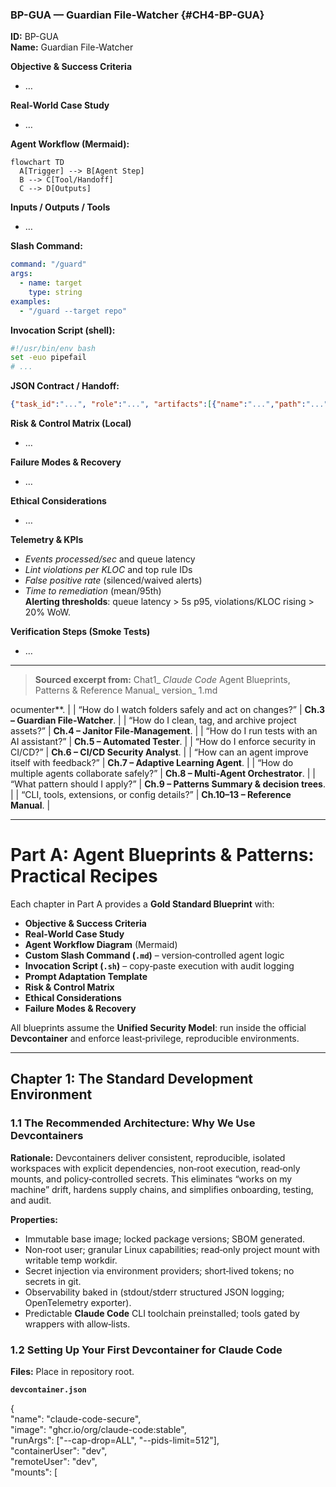 ### BP-GUA — Guardian File-Watcher {#CH4-BP-GUA}

**ID:** BP-GUA  
**Name:** Guardian File-Watcher

**Objective & Success Criteria**  
- …

**Real-World Case Study**  
- …

**Agent Workflow (Mermaid):**
```mermaid
flowchart TD
  A[Trigger] --> B[Agent Step]
  B --> C[Tool/Handoff]
  C --> D[Outputs]
```

**Inputs / Outputs / Tools**  
- …

**Slash Command:**
```yaml
command: "/guard"
args:
  - name: target
    type: string
examples:
  - "/guard --target repo"
```

**Invocation Script (shell):**
```bash
#!/usr/bin/env bash
set -euo pipefail
# ...
```

**JSON Contract / Handoff:**
```json
{"task_id":"...", "role":"...", "artifacts":[{"name":"...","path":"..."}], "evidence":["..."], "status":"planned"}
```

**Risk & Control Matrix (Local)**  
- …

**Failure Modes & Recovery**  
- …

**Ethical Considerations**  
- …

**Telemetry & KPIs**  
- *Events processed/sec* and queue latency  
- *Lint violations per KLOC* and top rule IDs  
- *False positive rate* (silenced/waived alerts)  
- *Time to remediation* (mean/95th)  
**Alerting thresholds**: queue latency > 5s p95, violations/KLOC rising > 20% WoW.

**Verification Steps (Smoke Tests)**  
- …


---

> **Sourced excerpt from:** Chat1_ _Claude Code_ Agent Blueprints, Patterns & Reference Manual_ version_ 1.md

ocumenter**. |
| “How do I watch folders safely and act on changes?” | **Ch.3 – Guardian File‑Watcher**. |
| “How do I clean, tag, and archive project assets?” | **Ch.4 – Janitor File‑Management**. |
| “How do I run tests with an AI assistant?” | **Ch.5 – Automated Tester**. |
| “How do I enforce security in CI/CD?” | **Ch.6 – CI/CD Security Analyst**. |
| “How can an agent improve itself with feedback?” | **Ch.7 – Adaptive Learning Agent**. |
| “How do multiple agents collaborate safely?” | **Ch.8 – Multi‑Agent Orchestrator**. |
| “What pattern should I apply?” | **Ch.9 – Patterns Summary & decision trees**. |
| “CLI, tools, extensions, or config details?” | **Ch.10–13 – Reference Manual**. |

---

# **Part A: Agent Blueprints & Patterns: Practical Recipes**

Each chapter in Part A provides a **Gold Standard Blueprint** with:

* **Objective & Success Criteria**  
* **Real‑World Case Study**  
* **Agent Workflow Diagram** (Mermaid)  
* **Custom Slash Command (`.md`)** – version‑controlled agent logic  
* **Invocation Script (`.sh`)** – copy‑paste execution with audit logging  
* **Prompt Adaptation Template**  
* **Risk & Control Matrix**  
* **Ethical Considerations**  
* **Failure Modes & Recovery**

All blueprints assume the **Unified Security Model**: run inside the official **Devcontainer** and enforce least‑privilege, reproducible environments.

---

## **Chapter 1: The Standard Development Environment**

### **1.1 The Recommended Architecture: Why We Use Devcontainers**

**Rationale:** Devcontainers deliver consistent, reproducible, isolated workspaces with explicit dependencies, non‑root execution, read‑only mounts, and policy‑controlled secrets. This eliminates “works on my machine” drift, hardens supply chains, and simplifies onboarding, testing, and audit.

**Properties:**

* Immutable base image; locked package versions; SBOM generated.  
* Non‑root user; granular Linux capabilities; read‑only project mount with writable temp workdir.  
* Secret injection via environment providers; short‑lived tokens; no secrets in git.  
* Observability baked in (stdout/stderr structured JSON logging; OpenTelemetry exporter).  
* Predictable **Claude Code** CLI toolchain preinstalled; tools gated by wrappers with allow‑lists.

### **1.2 Setting Up Your First Devcontainer for Claude Code**

**Files:** Place in repository root.

**`devcontainer.json`**

{  
"name": "claude-code-secure",  
"image": "ghcr.io/org/claude-code:stable",  
"runArgs": \["--cap-drop=ALL", "--pids-limit=512"\],  
"containerUser": "dev",  
"remoteUser": "dev",  
"mounts": \[
